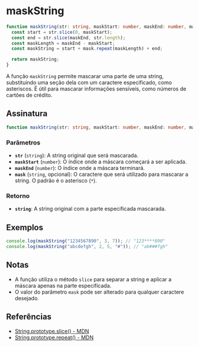 # maskString

```typescript
function maskString(str: string, maskStart: number, maskEnd: number, mask: string = '*'): string {
  const start = str.slice(0, maskStart);
  const end = str.slice(maskEnd, str.length);
  const maskLength = maskEnd - maskStart;
  const maskString = start + mask.repeat(maskLength) + end;

  return maskString;
}
```

A função `maskString` permite mascarar uma parte de uma string, substituindo uma seção dela com um caractere especificado, como asteriscos. É útil para mascarar informações sensíveis, como números de cartões de crédito.

## Assinatura

```typescript
function maskString(str: string, maskStart: number, maskEnd: number, mask: string = '*'): string;
```

### Parâmetros

- **`str`** (`string`): A string original que será mascarada.
- **`maskStart`** (`number`): O índice onde a máscara começará a ser aplicada.
- **`maskEnd`** (`number`): O índice onde a máscara terminará.
- **`mask`** (`string`, opcional): O caractere que será utilizado para mascarar a string. O padrão é o asterisco (`*`).

### Retorno

- **`string`**: A string original com a parte especificada mascarada.

## Exemplos

```typescript
console.log(maskString("1234567890", 3, 7)); // "123****890"
console.log(maskString("abcdefgh", 2, 5, "#")); // "ab###fgh"
```

## Notas

- A função utiliza o método `slice` para separar a string e aplicar a máscara apenas na parte especificada.
- O valor do parâmetro `mask` pode ser alterado para qualquer caractere desejado.

## Referências

- [String.prototype.slice() - MDN](https://developer.mozilla.org/en-US/docs/Web/JavaScript/Reference/Global_Objects/String/slice)
- [String.prototype.repeat() - MDN](https://developer.mozilla.org/en-US/docs/Web/JavaScript/Reference/Global_Objects/String/repeat)